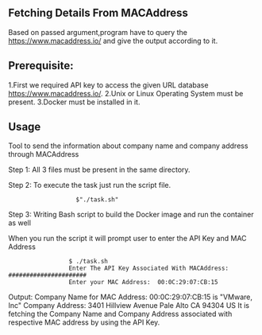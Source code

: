 Fetching Details From MACAddress
----------------
Based on passed argument,program have to query the https://www.macaddress.io/ and give the output according to it.

Prerequisite:
-------------
1.First we required API key to access the given URL database https://www.macaddress.io/.
2.Unix or Linux Operating System must be present.
3.Docker must be installed in it.

Usage
----------------
  Tool to send the information about company name and company address through MACAddress

Step 1: All 3 files must be present in the same directory.

                       
Step 2: To execute the task just run the script file.

                       $"./task.sh"

Step 3: Writing Bash script to build the Docker image and run the container as well

When you run the script it will prompt user to enter the API Key and MAC Address

                     $ ./task.sh
                     Enter The API Key Associated With MACAddress: ######################
                     Enter your MAC Address:  00:0C:29:07:CB:15
Output: Company Name for MAC Address: 00:0C:29:07:CB:15 is "VMware, Inc" Company Address: 3401 Hillview Avenue Pale Alto CA 94304 US
It is fetching the Company Name and Company Address associated with respective MAC address by using the API Key.
